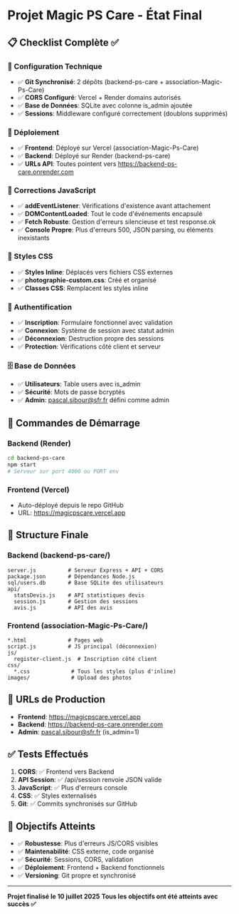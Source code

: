 # Projet Magic PS Care - État Final

## 📋 Checklist Complète ✅

### 🔧 Configuration Technique
- ✅ **Git Synchronisé**: 2 dépôts (backend-ps-care + association-Magic-Ps-Care) 
- ✅ **CORS Configuré**: Vercel + Render domains autorisés
- ✅ **Base de Données**: SQLite avec colonne is_admin ajoutée
- ✅ **Sessions**: Middleware configuré correctement (doublons supprimés)

### 🚀 Déploiement
- ✅ **Frontend**: Déployé sur Vercel (association-Magic-Ps-Care)
- ✅ **Backend**: Déployé sur Render (backend-ps-care)
- ✅ **URLs API**: Toutes pointent vers https://backend-ps-care.onrender.com

### 🐛 Corrections JavaScript
- ✅ **addEventListener**: Vérifications d'existence avant attachement
- ✅ **DOMContentLoaded**: Tout le code d'événements encapsulé
- ✅ **Fetch Robuste**: Gestion d'erreurs silencieuse et test response.ok
- ✅ **Console Propre**: Plus d'erreurs 500, JSON parsing, ou éléments inexistants

### 🎨 Styles CSS
- ✅ **Styles Inline**: Déplacés vers fichiers CSS externes
- ✅ **photographie-custom.css**: Créé et organisé
- ✅ **Classes CSS**: Remplacent les styles inline

### 🔐 Authentification
- ✅ **Inscription**: Formulaire fonctionnel avec validation
- ✅ **Connexion**: Système de session avec statut admin
- ✅ **Déconnexion**: Destruction propre des sessions
- ✅ **Protection**: Vérifications côté client et serveur

### 🗄️ Base de Données
- ✅ **Utilisateurs**: Table users avec is_admin
- ✅ **Sécurité**: Mots de passe bcryptés
- ✅ **Admin**: pascal.sibour@sfr.fr défini comme admin

## 🚀 Commandes de Démarrage

### Backend (Render)
```bash
cd backend-ps-care
npm start
# Serveur sur port 4000 ou PORT env
```

### Frontend (Vercel)
- Auto-déployé depuis le repo GitHub
- URL: https://magicpscare.vercel.app

## 📁 Structure Finale

### Backend (backend-ps-care/)
```
server.js          # Serveur Express + API + CORS
package.json       # Dépendances Node.js
sql/users.db       # Base SQLite des utilisateurs
api/
  statsDevis.js    # API statistiques devis
  session.js       # Gestion des sessions
  avis.js          # API des avis
```

### Frontend (association-Magic-Ps-Care/)
```
*.html             # Pages web
script.js          # JS principal (déconnexion)
js/
  register-client.js  # Inscription côté client
css/
  *.css             # Tous les styles (plus d'inline)
images/             # Upload des photos
```

## 🔗 URLs de Production

- **Frontend**: https://magicpscare.vercel.app
- **Backend**: https://backend-ps-care.onrender.com
- **Admin**: pascal.sibour@sfr.fr (is_admin=1)

## ✅ Tests Effectués

1. **CORS**: ✅ Frontend vers Backend
2. **API Session**: ✅ /api/session renvoie JSON valide
3. **JavaScript**: ✅ Plus d'erreurs console
4. **CSS**: ✅ Styles externalisés
5. **Git**: ✅ Commits synchronisés sur GitHub

## 🎯 Objectifs Atteints

- ✅ **Robustesse**: Plus d'erreurs JS/CORS visibles
- ✅ **Maintenabilité**: CSS externe, code organisé
- ✅ **Sécurité**: Sessions, CORS, validation
- ✅ **Déploiement**: Frontend + Backend fonctionnels
- ✅ **Versioning**: Git propre et synchronisé

---
**Projet finalisé le 10 juillet 2025**
**Tous les objectifs ont été atteints avec succès ✅**
